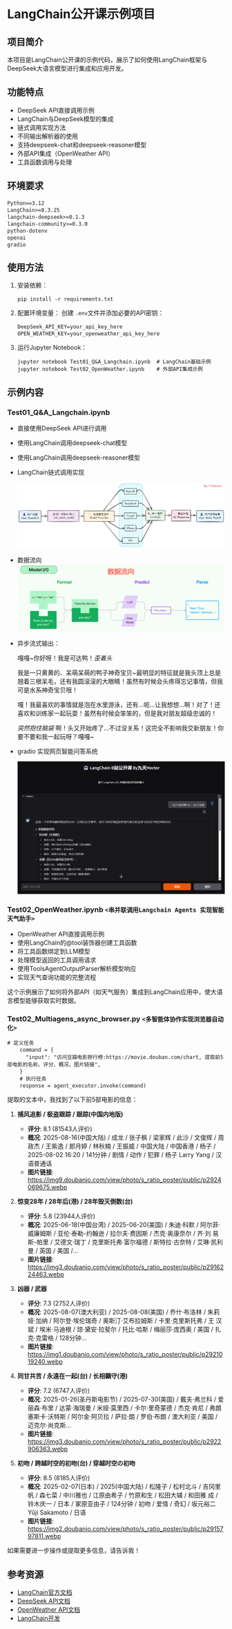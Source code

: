 # LangChain公开课示例项目

## 项目简介

本项目是LangChain公开课的示例代码，展示了如何使用LangChain框架与DeepSeek大语言模型进行集成和应用开发。

## 功能特点

- DeepSeek API直接调用示例
- LangChain与DeepSeek模型的集成
- 链式调用实现方法
- 不同输出解析器的使用
- 支持deepseek-chat和deepseek-reasoner模型
- 外部API集成（OpenWeather API）
- 工具函数调用与处理

## 环境要求

```
Python==3.12
LangChain>=0.3.25
langchain-deepseek>=0.1.3
langchain-community>=0.3.0
python-dotenv
openai
gradio
```

## 使用方法

1. 安装依赖：

   ```
   pip install -r requirements.txt
   ```
2. 配置环境变量：
   创建 `.env`文件并添加必要的API密钥：

   ```
   DeepSeek_API_KEY=your_api_key_here
   OPEN_WEATHER_KEY=your_openweather_api_key_here
   ```
3. 运行Jupyter Notebook：

   ```
   jupyter notebook Test01_Q&A_Langchain.ipynb  # LangChain基础示例
   jupyter notebook Test02_OpenWeather.ipynb    # 外部API集成示例
   ```

## 示例内容

### Test01_Q&A_Langchain.ipynb

- 直接使用DeepSeek API进行调用
- 使用LangChain调用deepseek-chat模型
- 使用LangChain调用deepseek-reasoner模型
- LangChain链式调用实现

  ![1755505690272](image/README/1755505690272.png)
- 数据流向![1755504432494](image/README/1755504432494.png)
- 异步流式输出：

  嘎嘎~你好呀！我是可达鸭！*歪着头*

  我是一只黄黄的、呆萌呆萌的鸭子神奇宝贝~最明显的特征就是我头顶上总是翘着三根呆毛，还有我圆滚滚的大眼睛！虽然有时候会头疼得忘记事情，但我可是水系神奇宝贝哦！

  嘎！我最喜欢的事情就是泡在水里游泳，还有...呃...让我想想...啊！对了！还喜欢和训练家一起玩耍！虽然有时候会笨笨的，但是我对朋友超级忠诚的！

  *突然抱住脑袋* 啊！头又开始疼了...不过没关系！这完全不影响我交新朋友！你要不要和我一起玩呀？嘎嘎~
- gradio 实现网页智能问答系统

  ![1755504635754](image/README/1755504635754.png)

### Test02_OpenWeather.ipynb `<串并联调用Langchain Agents 实现智能天气助手>`

- OpenWeather API直接调用示例
- 使用LangChain的@tool装饰器创建工具函数
- 将工具函数绑定到LLM模型
- 处理模型返回的工具调用请求
- 使用ToolsAgentOutputParser解析模型响应
- 实现天气查询功能的完整流程

这个示例展示了如何将外部API（如天气服务）集成到LangChain应用中，使大语言模型能够获取实时数据。

### Test02_Multiagens_async_browser.py  `<多智能体协作实现浏览器自动化>`

```
# 定义任务
    command = {
      "input": "访问豆瓣电影排行榜:https://movie.douban.com/chart, 提取前5部电影的名称、评分、概况、图片链接",
    }
    # 执行任务
    response = agent_executor.invoke(command)
```

提取的文本中，我找到了以下前5部电影的信息：

1. **捕风追影 / 极盗跟踪 / 跟踪(中国内地版)**

   - **评分**: 8.1 (81543人评价)
   - **概况**: 2025-08-16(中国大陆) / 成龙 / 张子枫 / 梁家辉 / 此沙 / 文俊辉 / 周政杰 / 王紫逸 / 郎月婷 / 林秋楠 / 王振威 / 中国大陆 / 中国香港 / 杨子 / 2025-08-02 16:20 / 141分钟 / 剧情 / 动作 / 犯罪 / 杨子 Larry Yang / 汉语普通话
   - **图片链接**: https://img9.doubanio.com/view/photo/s_ratio_poster/public/p2924069675.webp
2. **惊变28年 / 28年后(港) / 28年毁灭倒数(台)**

   - **评分**: 5.8 (23944人评价)
   - **概况**: 2025-06-18(中国台湾) / 2025-06-20(美国) / 朱迪·科默 / 阿尔菲·威廉姆斯 / 亚伦·泰勒-约翰逊 / 拉尔夫·费因斯 / 杰克·奥康奈尔 / 齐·刘 易斯-帕里 / 艾德文·瑞丁 / 克里斯托弗·富尔福德 / 斯特拉·古奈特 / 艾琳·凯利曼 / 英国 / 美国 /...
   - **图片链接**: https://img3.doubanio.com/view/photo/s_ratio_poster/public/p2916224463.webp
3. **凶器 / 武器**

   - **评分**: 7.3 (2752人评价)
   - **概况**: 2025-08-07(澳大利亚) / 2025-08-08(美国) / 乔什·布洛林 / 朱莉娅·加纳 / 阿尔登·埃伦瑞奇 / 奥斯汀·艾布拉姆斯 / 卡里·克里斯托弗 / 王 汉斌 / 埃米·马迪根 / 琼·黛安·拉斐尔 / 托比·哈斯 / 梅丽莎·庞西奥 / 美国 / 扎克·克雷格 / 128分钟...
   - **图片链接**: https://img1.doubanio.com/view/photo/s_ratio_poster/public/p2921019240.webp
4. **同甘共苦 / 永遠在一起(台) / 长相黐守(港)**

   - **评分**: 7.2 (6747人评价)
   - **概况**: 2025-01-26(圣丹斯电影节) / 2025-07-30(美国) / 戴夫·弗兰科 / 爱丽森·布里 / 达蒙·海瑞曼 / 米娅·莫里西 / 卡尔·里奇蒙德 / 杰克·肯尼 / 弗朗塞斯卡·沃特斯 / 阿尔金·阿贝拉 / 萨拉·朗 / 罗伯·布朗 / 澳大利亚 / 美国 / 迈克尔·尚克斯...
   - **图片链接**: https://img3.doubanio.com/view/photo/s_ratio_poster/public/p2922906363.webp
5. **初吻 / 跨越时空的初吻(台) / 穿越时空の初吻**

   - **评分**: 8.5 (8185人评价)
   - **概况**: 2025-02-07(日本) / 2025(中国大陆) / 松隆子 / 松村北斗 / 吉冈里帆 / 森七菜 / 中川雅也 / 江原由希子 / 竹原和生 / 松田大辅 / 和田雅 成 / 铃木庆一 / 日本 / 冢原亚由子 / 124分钟 / 初吻 / 爱情 / 奇幻 / 坂元裕二 Yûji Sakamoto / 日语
   - **图片链接**: https://img2.doubanio.com/view/photo/s_ratio_poster/public/p2915797811.webp

如果需要进一步操作或提取更多信息，请告诉我！

## 参考资源

- [LangChain官方文档](https://python.langchain.com/docs/get_started/introduction)
- [DeepSeek API文档](https://platform.deepseek.com/)
- [OpenWeather API文档](https://openweathermap.org/api)
- [LangChain开发](https://kq4b3vgg5b.feishu.cn/wiki/HgYdwc7Tzim0JTkqueZcgLDLnbf)

